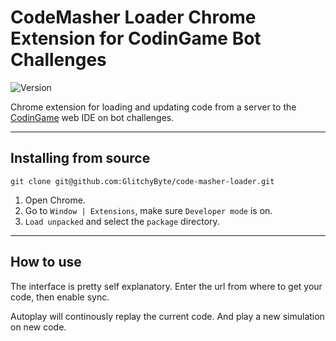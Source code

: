 # CodeMasher Loader Chrome Extension for CodinGame Bot Challenges

![Version](https://img.shields.io/badge/Version-1.2-green)

Chrome extension for loading and updating code from a server to the [CodinGame](https://www.codingame.com/) web IDE on bot challenges.

---
## Installing from source

    git clone git@github.com:GlitchyByte/code-masher-loader.git

1. Open Chrome.
2. Go to `Window | Extensions`, make sure `Developer mode` is on.
3. `Load unpacked` and select the `package` directory.

---
## How to use

The interface is pretty self explanatory. Enter the url from where to get your code, then enable sync.

Autoplay will continously replay the current code. And play a new simulation on new code.
